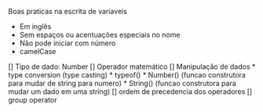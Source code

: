 Boas praticas na escrita de variaveis

- Em inglês
- Sem espaços ou acentuações especiais no nome
- Não pode iniciar com número
- camelCase

[] Tipo de dado: Number
[] Operador matemático
[] Manipulação de dados
    * type conversion (type casting)
    * typeof()
    * Number() (funcao construtora para mudar de string para numero)
    * String() (funcao construtora para mudar um dado em uma string)
[] ordem de precedencia dos operadores
[] group operator

